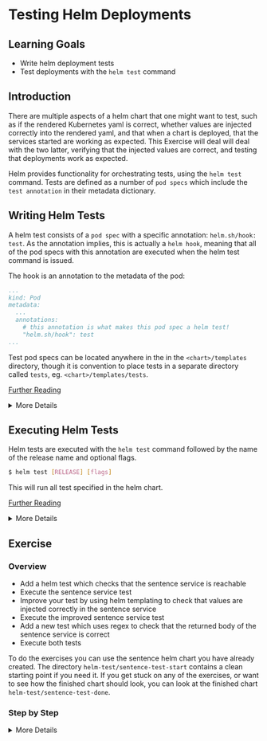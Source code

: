 # Testing Helm Deployments

## Learning Goals

- Write helm deployment tests
- Test deployments with the `helm test` command

## Introduction

There are multiple aspects of a helm chart that one might want to test, such as if the rendered Kubernetes yaml is correct, whether values are injected correctly into the rendered yaml, and that when a chart is deployed, that the services started are working as expected.
This Exercise will deal will deal with the two latter, verifying that the injected values are correct, and testing that deployments work as expected.

Helm provides functionality for orchestrating tests, using the `helm test` command.
Tests are defined as a number of `pod specs` which include the `test annotation` in their metadata dictionary.

## Writing Helm Tests

A helm test consists of a `pod spec` with a specific annotation: `helm.sh/hook: test`.
As the annotation implies, this is actually a `helm hook`, meaning that all of the pod specs with this annotation are executed when the helm test command is issued.

The hook is an annotation to the metadata of the pod:

```yaml
...
kind: Pod
metadata:
  ...
  annotations:
    # this annotation is what makes this pod spec a helm test!
    "helm.sh/hook": test
...
```

Test pod specs can be located anywhere in the in the `<chart>/templates` directory, though it is convention to place tests in a separate directory called `tests`, eg. `<chart>/templates/tests`.

[Further Reading](https://helm.sh/docs/topics/chart_tests/)

<details>
<summary>More Details</summary>

##### Helm Test Template

Below is an example of a complete boilerplate test pod spec:

```yaml
apiVersion: v1
kind: Pod
metadata:
  name: "{{ .Release.Name }}-example-test"
  annotations:
    # this annotation is what makes this pod spec a helm test!
    "helm.sh/hook": test
spec:
  restartPolicy: Never
  containers:
    - name: "{{ .Release.Name }}-example-test"
      image: <container-image>:<tag>
      command: ["example-command", "example-argument"]
```

**Note** that we set the `restartPolicy` to `Never`.
If we do not specify a restart policy, Kubernetes will try to be helpful, and will keep restarting our test pods, which will eventually fail the test once it reaches it's timeout.
Therefore make sure to specify the `restartPolicy`.

You can of course use all of the functionality of normal pod specs when writing tests, as well as use variable injection to template the tests themselves.

Here is an example test that will check if the http endpoint of the sentences application responds to requests:

```yaml
apiVersion: v1
kind: Pod
metadata:
  name: "{{ .Release.Name }}-sentence-svc-test"
  annotations:
    # this annotation is what makes this pod spec a helm test!
    "helm.sh/hook": test
spec:
  restartPolicy: Never
  containers:
    - name: "{{ .Release.Name }}-sentence-svc-test"
      image: praqma/network-multitool:minimal
      command: ["curl", "-s", "sentence:8080"]
```

##### command vs. args

When writing helm tests, you are likely to want to override the origin `ENTRYPOINT` or `CMD` defined in the Dockerfile of the image used in the test.
In kubernetes this is done, slightly unintuitively, by using the `command` key of the container spec to define the `ENTRYPOINT`, and the `args` key to define the `CMD` of the container.

An example of overwriting the entrypoint of container:
```yaml
spec:
  containers:
      ...
      command: ["curl", "-s", "sentence:8080"]
```

An example of overwriting both the entrypoint (with `command`) and the cmd (with `args`)
```yaml
spec:
  containers:
      ...
      command: ["curl"]
      args: ["-s", "sentence:8080"]
```
You can of course also use `args` by itself without modifying the `command`.

[Further Reading](https://kubernetes.io/docs/tasks/inject-data-application/define-command-argument-container/)

##### Helm Hooks / Automatically Removing Test Pods

You can use helm hooks in your test pod specs to do useful things.
An example could be to delete pods after they have completed successfully.
This is done with the `helms.sh/hook-delete-policy: hook-succeeded` hook.
The new hook is added to the annotations of the pod spec:

```yaml
apiVersion: v1
kind: Pod
metadata:
  name: "{{ .Release.Name }}-example-test"
  annotations:
    # this annotation is what makes this pod spec a helm test!
    "helm.sh/hook": test
    # we can use this hook to automatically delete the pod
    # after the test has succussfully run, but keep the pod if it fails
    # such that we can inspect why it failed
    "helm.sh/hook-delete-policy": hook-succeeded
```

> Note: With the current version of helm, v3.5.4, when using this hook, pods are deleted immediately, which means that the `helm test --logs <release>` will not print the logs, as the pods are deleted too early.
> This is a [known issue](https://github.com/helm/helm/issues/9098) and will hopefully soon be fixed.


[Further Reading](https://helm.sh/docs/topics/charts_hooks/)

##### (Don't Put) Multiple Test-Containers in the same Pod
TODO rewrite for clarity

Best practice when writing helm tests is to have each test container in it's own pod, but you can technically add as many containers to your test pods as you want.
Having multiple containers in the same pod, will mean that the pod will only succeed if all of the containers exit successfully, and the pod will fail if just one of the containers exit unsuccessfully.
Do note that if you do so, the `helm test --logs` command will not work, as helm will not know which of the containers in the pod to get logs from.
Therefore best practice is to put each test into it's own pod, such that all test logs can be viewed easily.

</details>

## Executing Helm Tests


Helm tests are executed with the `helm test` command followed by the name of the release name and optional flags.
```sh
$ helm test [RELEASE] [flags]
```
This will run all test specified in the helm chart.

[Further Reading](https://helm.sh/docs/helm/helm_test/)

<details>
<summary>More Details</summary>

##### Viewing Test Logs
The stdout/stderr of the test pods can be conveniently viewed when running tests by using the `--logs` flag on the test command.
```sh
$ helm test --logs [RELEASE]
```
The above command will run all of the tests and print the logs of each of the tests.

##### Waiting for all Chart Resources to be Ready
When deploying a helm chart that has tests, one will usually execute the tests each time a deployment of the chart is done.
One has to note though that executing a `$ helm test` immediately after a `$ helm install` might produce false failed tests, as the helm test command does not check if all of the chart resources are ready.
To alleviate this we can use the `--wait` flag on the install command to make helm wait for all of the chart resources to be ready before moving to the next command.
```sh
$ helm install --wait [RELEASE] [CHART] && helm test [RELEASE]
```
Hence the above command would first install the chart, then wait for all of the chart resources to be in the ready state, and then run the tests.


</details>

## Exercise

### Overview

- Add a helm test which checks that the sentence service is reachable
- Execute the sentence service test
- Improve your test by using helm templating to check that values are injected correctly in the sentence service
- Execute the improved sentence service test
- Add a new test which uses regex to check that the returned body of the sentence service is correct
- Execute both tests

To do the exercises you can use the sentence helm chart you have already created.
The directory `helm-test/sentence-test-start` contains a clean starting point if you need it.
If you get stuck on any of the exercises, or want to see how the finished chart should look, you can look at the finished chart `helm-test/sentence-test-done`.

### Step by Step

<details>
<summary>More Details</summary>

##### * Add a helm test which checks that the sentence service is reachable

Start by adding a `tests` directory to the templates of your sentences helm chart:
```sh
mkdir sentence-app/templates/tests
```
(assuming that your helm chart is called `sentence-app`)

Create a file in the new tests directory called `sentence-svc-test.yaml`, and add the following code to the file:
```yaml
apiVersion: v1
kind: Pod
metadata:
  name: "{{ .Release.Name }}-sentence-svc-test"
  annotations:
    # this annotation is what makes this pod spec a helm test!
    "helm.sh/hook": test
spec:
  restartPolicy: Never
  containers:
    - name: "{{ .Release.Name }}-sentence-svc-test"
      image: praqma/network-multitool:minimal
      command: ["curl", "-s", "sentence:8080"]
```

This helm test will run a pod, the pod will run a single container, which will use the curl command to make a HTTP request to the sentence service.
If the curl command receives a 200 response, then the container will exit with code 0, indicating a success.
If the curl command does not receive a 200 response, the container will exit with a code that is greater than 0, indicating a failed test.

Thus we can use this simple test to verify that after we have installed our chart, that our services are actually responding!

#### * Execute the sentence service test

Now let's execute the new test that we have created.
First we have to deploy the test to the Kubernetes cluster, so that Kubernetes knows what to do when we issue the test command, we can do that by upgrading the existing deployment.
If the chart is not currently installed, you should install it instead of upgrading.
```sh
$ helm upgrade sentences sentence-app
Release "sentences" has been upgraded. Happy Helming!
NAME: sentences
LAST DEPLOYED: Wed Apr 28 08:42:36 2021
NAMESPACE: default
STATUS: deployed
REVISION: 2
```

Verify that all resources are correctly deployed with `kubectl get`.

It is important that all pods are in the `ready` state, since otherwise we might get a false negative when we run the test.

Now execute the test:
```sh
$ helm test sentences
NAME: sentences
LAST DEPLOYED: Wed Apr 28 08:42:36 2021
NAMESPACE: default
STATUS: deployed
REVISION: 2
TEST SUITE:     sentences-sentence-svc-test
Last Started:   Wed Apr 28 08:42:41 2021
Last Completed: Wed Apr 28 08:42:45 2021
Phase:          Succeeded
```

As we can see from the output, the test executed successfully.

We can inspect the test pod:
```sh
$ kubectl get pods
NAME                             READY   STATUS      RESTARTS   AGE
NAME                             READY   STATUS      RESTARTS   AGE
sentence-age-7c948b5d88-vrmbp    1/1     Running     0          3m27s
sentence-name-5687d74d64-mmhzs   1/1     Running     0          3m27s
sentences-668bd45d9-t5gn4        1/1     Running     0          3m27s
sentences-sentence-svc-test      0/1     Completed   0          2m58s

$ kubectl logs sentences-sentence-svc-test
Michael is 17 years
```

Clean up the test pod:
```sh
$ kubectl delete pod sentences-sentece-svc-test
```

#### * Improve your test by using helm templating to check that values are injected correctly in the sentence service

Now let's test the templating functionality of helm.

Change the following lines in your sentence service template `templates/sentences-svc.yaml`:

From:
```yaml
...
metadata:
  ...
  name: sentence
spec:
  ports:
    - port: 8080
      ...
  ...
```
To:
```yaml
...
metadata:
  ...
  name: {{ .Values.sentences.service.name }}
spec:
  ports:
    - port: {{ .Values.sentences.service.port }}
      ...
  ...
```


Next we change the test to use the same service name and port:

Change `templates/tests/sentence-svc-test.yaml` from:
```yaml
...
spec:
  ...
  containers:
    ...
      command: ["curl", "-s", "sentence:8080"]
```

To:
```yaml
...
spec:
  ...
  containers:
    ...
      command: ["curl", "-s", "{{ .Values.sentences.service.name }}:{{ .Values.sentences.service.port }}"]
```

Next we add the service name and port values to the `values.yaml`.
Edit `sentence-app/values.yaml`, and add the `name: sentence` and `port: 9090` values under the sentence service:
```yaml
sentences:
  ...
  service:
    ...
    port: 9090
    name: sentence
```

This change enables us to template the service name and port that the sentence service will use.
The cool thing is that we can use the same templating in our test specification.
This is cool because we can use it to test that the service is actually using the values we have specified.

#### * Execute the improved sentence service test

Upgrade the helm installation like you did before, and run the test the same way as before.

The test should succeed.

Remember to clean up the test pod after the test has run.

#### * Add a new test which uses regex to check that the returned body of the sentence service is correct

Helm test pod specs can contain any container executing arbitrary commands.
Let's try a more elaborate test.
We will use regex to test that the body of the HTTP response follows an exepcted pattern, in order verify that the service is not only responding, but returns the correct result.

The sentence application returns a response that looks like this:
```
Terry is 89 years
```
We can break that into a pattern with four sections: a capitalized name, the word 'is', a number and finally the word 'years'.

We can create a regex statement to match this:
```regex
^[A-Z][a-z]+\ is\ \d+\ years$
```
If you are not sure how regex works, then don't worry, the important part is that this statement will verify that a response from the service follows the pattern outlined above.

We could verify the regex using shell commands, but that can get messy and hard to maintain, so let's use programming language to write our test in.

We have prepared a small golang program that will query the endpoint and very the regex.
The golang code is located in `helm-test/sentence-regex-test/sentence_regex.go`, but the implementation is not important for the purpose of this exercise.
The program will return a exit code 0 if the regex matches, and 1 if it does not.
The program has already been packaged in a [docker image](https://hub.docker.com/r/releasepraqma/sentence-regex-test) so that we can use it a test spec.

We add a new test spec:

Create a new file: `sentence-app/templates/tests/sentence-regex-test.yaml`

And add the code:
```yaml
apiVersion: v1
kind: Pod
metadata:
  name: "{{ .Release.Name }}-sentence-regex-test"
  annotations:
    "helm.sh/hook": test
spec:
  restartPolicy: Never
  containers:
    - name: "{{ .Release.Name }}-sentence-regex-test"
      image: releasepraqma/sentence-regex-test:latest
      args: ["http://{{ .Values.sentences.service.name }}:{{ .Values.sentences.service.port }}"]
```

The above pod spec should look familiar, and the interesting to note is that it uses the image with the regex golang test, and takes the templated endpoint as it's argument.


#### * Execute both tests

Now upgrade the helm chart to install the new test.

Execute the test command.
This time helm will execute both of our tests sequentially:

```sh
$ helm test sentences
NAME: sentences
LAST DEPLOYED: Wed Apr 28 09:30:59 2021
NAMESPACE: default
STATUS: deployed
REVISION: 3
TEST SUITE:     sentences-sentence-regex-test
Last Started:   Wed Apr 28 09:31:08 2021
Last Completed: Wed Apr 28 09:31:13 2021
Phase:          Succeeded
TEST SUITE:     sentences-sentence-svc-test
Last Started:   Wed Apr 28 09:31:13 2021
Last Completed: Wed Apr 28 09:31:14 2021
Phase:          Succeeded

$ kubectl logs sentences-sentence-regex-test
2021/04/28 07:31:13 response: ' Michael is 13 years ' is valid.
```

You can add as many tests as you need to your helm chart, and the `test` command will execute all of them.

</details>
